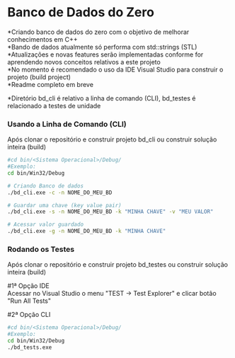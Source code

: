 # Banco de Dados do Zero
*Criando banco de dados do zero com o objetivo de melhorar conhecimentos em C++<br>
*Bando de dados atualmente só performa com std::strings (STL)<br>
*Atualizações e novas features serão implementadas conforme for aprendendo novos conceitos relativos a este projeto<br>
*No momento é recomendado o uso da IDE Visual Studio para construir o projeto (build project)<br>
*Readme completo em breve

*Diretório bd_cli é relativo a linha de comando (CLI), bd_testes é relacionado a testes de unidade

### Usando a Linha de Comando (CLI)
Após clonar o repositório e construir projeto bd_cli ou construir solução inteira (build)

```sh
#cd bin/<Sistema Operacional>/Debug/
#Exemplo:
cd bin/Win32/Debug

# Criando Banco de dados
./bd_cli.exe -c -n NOME_DO_MEU_BD

# Guardar uma chave (key value pair)
./bd_cli.exe -s -n NOME_DO_MEU_BD -k "MINHA CHAVE" -v "MEU VALOR"

# Acessar valor guardado
./bd_cli.exe -g -n NOME_DO_MEU_BD -k "MINHA CHAVE"
```

### Rodando os Testes
Após clonar o repositório e construir projeto bd_testes ou construir solução inteira (build)

#1ª Opção IDE<br>
Acessar no Visual Studio o menu "TEST -> Test Explorer" e clicar botão "Run All Tests"

#2ª Opção CLI<br>
```sh
#cd bin/<Sistema Operacional>/Debug/
#Exemplo:
cd bin/Win32/Debug
./bd_tests.exe
```
